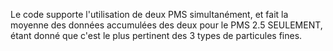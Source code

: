 Le code supporte l'utilisation de deux PMS simultanément, et fait la moyenne des données accumulées des deux pour le PMS 2.5 SEULEMENT, étant donné que c'est le plus pertinent des 3 types de particules fines.

